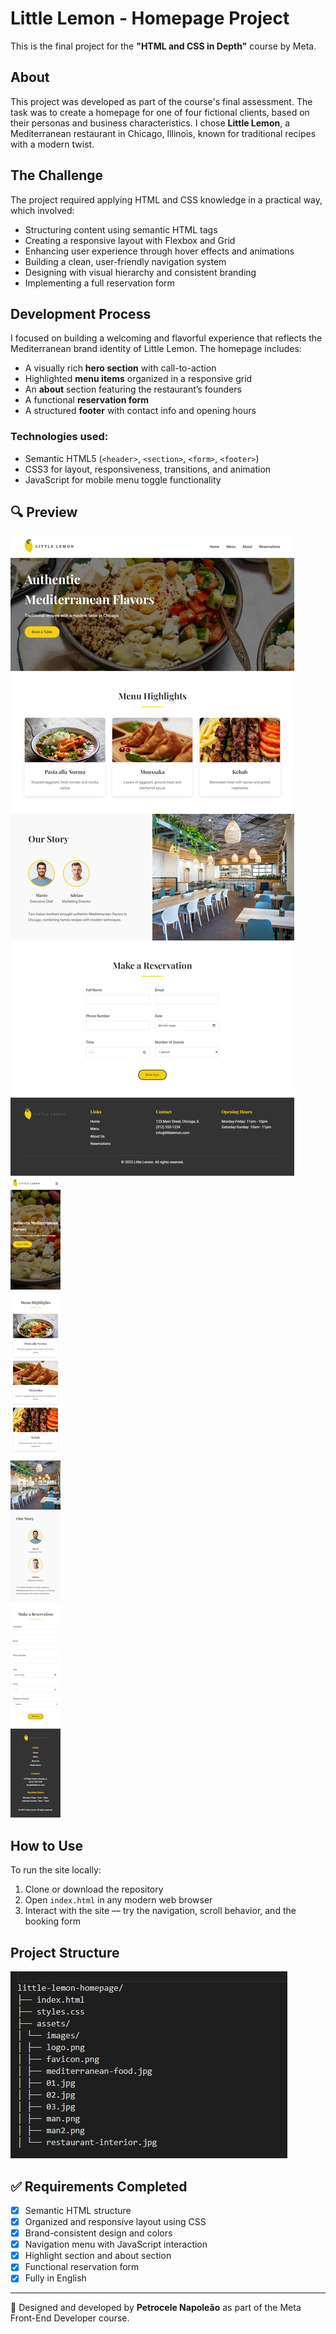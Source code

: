 # Little Lemon - Homepage Project

This is the final project for the **"HTML and CSS in Depth"** course by Meta.

## About

This project was developed as part of the course's final assessment. The task was to create a homepage for one of four fictional clients, based on their personas and business characteristics. I chose **Little Lemon**, a Mediterranean restaurant in Chicago, Illinois, known for traditional recipes with a modern twist.

## The Challenge

The project required applying HTML and CSS knowledge in a practical way, which involved:

- Structuring content using semantic HTML tags
- Creating a responsive layout with Flexbox and Grid
- Enhancing user experience through hover effects and animations
- Building a clean, user-friendly navigation system
- Designing with visual hierarchy and consistent branding
- Implementing a full reservation form

## Development Process

I focused on building a welcoming and flavorful experience that reflects the Mediterranean brand identity of Little Lemon. The homepage includes:

- A visually rich **hero section** with call-to-action
- Highlighted **menu items** organized in a responsive grid
- An **about** section featuring the restaurant’s founders
- A functional **reservation form**
- A structured **footer** with contact info and opening hours

### Technologies used:
- Semantic HTML5 (`<header>`, `<section>`, `<form>`, `<footer>`)
- CSS3 for layout, responsiveness, transitions, and animation
- JavaScript for mobile menu toggle functionality


## 🔍 Preview

![Homepage preview 2](https://raw.githubusercontent.com/pietronapoleao/little-lemon-homepage/refs/heads/main/assets/images/demo1.png)
![Homepage preview 3](https://raw.githubusercontent.com/pietronapoleao/little-lemon-homepage/refs/heads/main/assets/images/demo2.png)

## How to Use

To run the site locally:

1. Clone or download the repository
2. Open `index.html` in any modern web browser
3. Interact with the site — try the navigation, scroll behavior, and the booking form

## Project Structure

![Homepage preview 3](https://raw.githubusercontent.com/pietronapoleao/little-lemon-homepage/refs/heads/main/assets/images/structure.jpg)


## ✅ Requirements Completed

- [x] Semantic HTML structure  
- [x] Organized and responsive layout using CSS  
- [x] Brand-consistent design and colors  
- [x] Navigation menu with JavaScript interaction  
- [x] Highlight section and about section  
- [x] Functional reservation form  
- [x] Fully in English  

---

🥗 Designed and developed by **Petrocele Napoleão** as part of the Meta Front-End Developer course.
